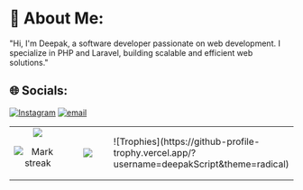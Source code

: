 # 💫 About Me:
"Hi, I'm Deepak, a software developer passionate on web development. I specialize in PHP and Laravel, building scalable and efficient web solutions."


## 🌐 Socials:
[![Instagram](https://img.shields.io/badge/Instagram-%23E4405F.svg?logo=Instagram&logoColor=white)](https://instagram.com/deepak_chhantyal) [![email](https://img.shields.io/badge/Email-D14836?logo=gmail&logoColor=white)](mailto:info@deepakchhantyal.com.np) 


<table><tbody><tr border="none"><td width="50%" align="center">
<img align="center" src="https://readme-stats-fork-mauve.vercel.app/api/?username=deepakScript&theme=dark&show_icons=true&count_private=true">

<img alt="Mark streak" src="https://github-readme-streak-stats-five-roan.vercel.app?user=deepakScript&theme=dark"></td><td width="50%" align="center">
<img align="center" src="https://readme-stats-fork-mauve.vercel.app/api/top-langs/?username=deepakScript&theme=dark&hide_border=false&no-bg=true&no-frame=true&langs_count=6"></td>
<td>
  ![Trophies](https://github-profile-trophy.vercel.app/?username=deepakScript&theme=radical)
</td>
</tr>

</tbody></table>




<!-- Proudly created with GPRM ( https://gprm.itsvg.in ) -->
